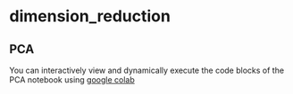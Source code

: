 # dimension_reduction

## PCA
You can interactively view and dynamically execute the code blocks of the PCA notebook using [google colab](https://colab.research.google.com/github/skalalab/dimension_reduction/blob/main/pca.ipynb)
